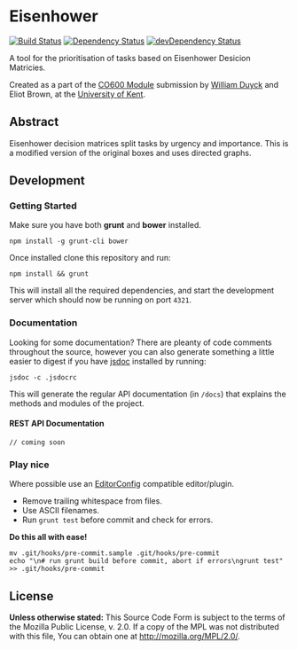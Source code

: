 # Eisenhower
[![Build Status](https://travis-ci.org/not-so-creative/eisenhower.svg?branch=master)](https://travis-ci.org/not-so-creative/eisenhower)
[![Dependency Status](https://david-dm.org/not-so-creative/eisenhower.svg)](https://david-dm.org/not-so-creative/eisenhower)
[![devDependency Status](https://david-dm.org/not-so-creative/eisenhower/dev-status.svg)](https://david-dm.org/not-so-creative/eisenhower#info=devDependencies)

A tool for the prioritisation of tasks based on Eisenhower Desicion Matricies.

Created as a part of the [CO600 Module](https://www.kent.ac.uk/courses/modulecatalogue/modules/CO600)
submission by [William Duyck](http://wduyck.me) and Eliot Brown, at the [University of Kent](https://www.kent.ac.uk/).

## Abstract
Eisenhower decision matrices split tasks by urgency and importance. This is a
modified version of the original boxes and uses directed graphs.

## Development

### Getting Started
Make sure you have both **grunt** and **bower** installed.

	npm install -g grunt-cli bower

Once installed clone this repository and run:

	npm install && grunt

This will install all the required dependencies, and start the development server
which should now be running on port `4321`.

### Documentation
Looking for some documentation? There are pleanty of code comments throughout the
source, however you can also generate something a little easier to digest if you
have [jsdoc](http://usejsdoc.org) installed by running:

	jsdoc -c .jsdocrc

This will generate the regular API documentation (in `/docs`) that explains the
methods and modules of the project.

#### REST API Documentation

	// coming soon

### Play nice
Where possible use an [EditorConfig](http://editorconfig.org/) compatible editor/plugin.

* Remove trailing whitespace from files.
* Use ASCII filenames.
* Run `grunt test` before commit and check for errors.

**Do this all with ease!**

	mv .git/hooks/pre-commit.sample .git/hooks/pre-commit
	echo "\n# run grunt build before commit, abort if errors\ngrunt test" >> .git/hooks/pre-commit

## License
**Unless otherwise stated:**
This Source Code Form is subject to the terms of the Mozilla Public License, v. 2.0.
If a copy of the MPL was not distributed with this file, You can obtain one at http://mozilla.org/MPL/2.0/.
